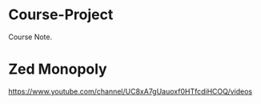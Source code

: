 # Course-Project
Course Note.

# Zed Monopoly
https://www.youtube.com/channel/UC8xA7gUauoxf0HTfcdiHCOQ/videos 
